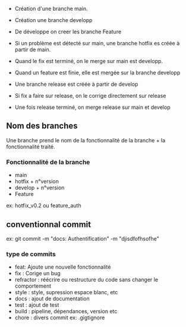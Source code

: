 - Création d'une branche main.

- Création une branche developp
- De développe on creer les branche Feature

- Si un problème est détecté sur main, une branche hotfix es créée à partir de main.

- Quand le fix est terminé, on le merge sur main est developp.

- Quand un feature est finie, elle est mergée sur la branche developp

- Une branche release est créée à partir de develop

- Si fix a faire sur release, on le corrige directement sur release

- Une fois release terminé, on merge release sur main et develop

## Nom des branches

Une branche prend le nom de la fonctionnalité de la branche + la fonctionnalité traité.

### Fonctionnalité de la branche
- main
- hotfix + n°version
- develop + n°version
- Feature

ex: hotfix_v0.2 ou feature_auth

## conventionnal commit

ex: git commit -m "docs: Authentification" -m "djisdfofhsofhe"

### type de commits
- feat: Ajoute une nouvelle fonctionnalité
- fix : Corige un bug
- refractor : réécrire ou restructure du code sans changer le comportement
- style : style, supression espace blanc, etc
- docs : ajout de documentation
- test : ajout de test
- build : pipeline, dépendances, version  etc
- chore : divers commit ex: .gigtignore

